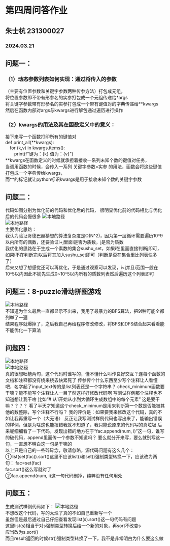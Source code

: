# 第四周问答作业
## 朱士杭 231300027
### 2024.03.21

## 问题一：
### （1）动态参数列表如何实现：通过将传入的参数
（主要有位置参数和关键字参数两种传参方法）打包成元组，<br>
将位置参数即不带有形参名的实参打包成一个元组传递给*args<br>
将关键字参数带有形参名的实参打包成一个带有键值对的字典传递给**kwargs<br>
然后在函数内部对args与kwargs进行解包通过遍历进行操作<br>
### （2）kwargs的用法及其在函数定义中的意义：
接下来写一个函数打印所有的键值对<br>
def print_all(**kwargs):<br>
&emsp;for (k,v) in kwargs.items():<br>
&emsp;&emsp;print(f"键为：{k} 值为：{v}")<br>
\**kwargs在函数定义的时候就承担着接收一系列未知个数的键值对任务，<br>
当调用函数的时候，会传入一系列 关键字参数=实参 的用法，函数会将这些键值打包成一个字典传给kwargs，<br>
而\**的标记就让python标识kwargs是用于接收未知个数的关键字参数<br>

## 问题二：
代码如图分别为优化前的代码和优化后的代码，
很明显优化前的代码相比与优化后的代码会慢很多
![本地路径](验证哥德巴赫猜想.png "验证哥德巴赫猜想")<br>
![本地路径](优化后的哥德巴赫猜想.png "优化后的哥德巴赫猜想")<br>
主要优化思路：<br>
我认为验证哥德巴赫猜想的算法复杂度是O(N^2)，因为第一层循环需要遍历10^9以内所有的偶数，还要验证i+j里面i是否为质数，j是否为质数<br>
我优化的思路在于生成一个素数的集合sushu_set，如果i在里面直接判断j即可，如果i不在判断完i以后将其加入sushu_set即可（判断是否在集合里比列表快多了）<br>
后来又想了想感觉还可以再优化，于是通过观察可以发现，i<j并且i范围一般在10^5以内因此不妨先生成0~10^5以内所有的质数列表然后遍历这个列表即可<br>




## 问题三：8-puzzle滑动拼图游戏
![本地路径](广度优先搜索.png "广度优先搜索")<br>
不知道为什么最后一直都显示不出来，我用了最暴力的BFS算法，把9!种可能全都列举了一遍<br>
结果程序就爆掉了，之后我自己再给程序修改修改，将BFS和DFS结合起来看看能不能优化一下算法<br>


## 问题四：
![本地路径](找出最大公约数.png "找出最大公约数")<br>
![本地路径](gs一样的代码.png "gs一样的代码")<br>
真的很想吐槽两句，这个代码时谁写的，懂不懂什么叫作良好交互？连每个函数的文档和注释都没有绕来绕去快累死了
传参传个什么东西至少写个注释让人看懂吧，名字起了input_text传的是list列表还是一个字符串？
check_minimum函数要干嘛？能不能写个注释让人一目了然这样好修改代码啊
写测试样例那个注释也不知道想让我干啥  比如“# 从1开始从小到大循环生成数组中的每个元素” 这是要干嘛？？？？
看了半天才知道这个check_minimum是用来判断第一个数是否能被其他的数整除，写个注释不行吗？
我的评价是：如果要我来修改这个代码，真的不如让我再重写一个（大无语）
反正让我写测试样例代码也写出来了，能输出错误的样例，但是为啥这也能报错我就不知道了，我只能说原来的代码写的真垃圾
后来呢细细看了一下代码，发现出错的地方在于“fac.append(num, i)”这一句，谁写的破代码，append里面传一个参数不知道吗？
要么就分开来写，要么就别写这一句，一直想不明白这一句是干嘛的<br>
以上只是自己的一些碎碎念，敬请忽略，源代码问题有这么几个：
①list(set(fac)).sort()这里不应该list()和set()强制类型转换一下，应该改为两句：
fac=set(fac)<br>
fac.sort()这么写就对了<br>
②fac.append(num, i)这一句代码删掉，纯粹没有任何用处<br>





## 问题五：
生成测试样例代码如下：
![本地路径](ArrayPartition生成测试样例.png "ArrayPartition生成测试样例")<br>
不想改这个代码，写的太烂了真的不如自己重新写一个<br>
虽然但是最后通过自己仔细查看发现list(s).sort()这一句代码有问题<br>
这里list(s)相当于对s强制类型转换后给一个新的对象，再sort不改变s<br>
应当改为s.sort()<br>
而且result返回的时候str()强制类型转换了一下，我不是非常明白为什么要这么做<br>
